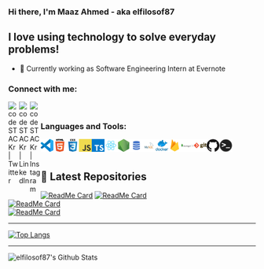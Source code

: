### Hi there, I'm Maaz Ahmed - aka elfilosof87

## I love using technology to solve everyday problems!
- 🔭 Currently working as Software Engineering Intern at Evernote

### Connect with me:


[<img align="left" alt="codeSTACKr | Twitter" width="22px" src="https://cdn.jsdelivr.net/npm/simple-icons@v3/icons/twitter.svg" />][twitter]
[<img align="left" alt="codeSTACKr | LinkedIn" width="22px" src="https://cdn.jsdelivr.net/npm/simple-icons@v3/icons/linkedin.svg" />][linkedin]
[<img align="left" alt="codeSTACKr | Instagram" width="22px" src="https://cdn.jsdelivr.net/npm/simple-icons@v3/icons/instagram.svg" />][instagram]

<br />

### Languages and Tools:

<img align="left" alt="Visual Studio Code" width="26px" src="https://raw.githubusercontent.com/github/explore/80688e429a7d4ef2fca1e82350fe8e3517d3494d/topics/visual-studio-code/visual-studio-code.png" />
<img align="left" alt="HTML5" width="26px" src="https://raw.githubusercontent.com/github/explore/80688e429a7d4ef2fca1e82350fe8e3517d3494d/topics/html/html.png" />
<img align="left" alt="CSS3" width="26px" src="https://raw.githubusercontent.com/github/explore/80688e429a7d4ef2fca1e82350fe8e3517d3494d/topics/css/css.png" />
<img align="left" alt="JavaScript" width="26px" src="https://raw.githubusercontent.com/github/explore/80688e429a7d4ef2fca1e82350fe8e3517d3494d/topics/javascript/javascript.png" />
<img align="left" alt="TypeScript" width="26px" src="https://raw.githubusercontent.com/github/explore/80688e429a7d4ef2fca1e82350fe8e3517d3494d/topics/typescript/typescript.png" />
<img align="left" alt="React" width="26px" src="https://raw.githubusercontent.com/github/explore/80688e429a7d4ef2fca1e82350fe8e3517d3494d/topics/react/react.png" />
<img align="left" alt="Node.js" width="26px" src="https://raw.githubusercontent.com/github/explore/80688e429a7d4ef2fca1e82350fe8e3517d3494d/topics/nodejs/nodejs.png" />
<img align="left" alt="SQL" width="26px" src="https://raw.githubusercontent.com/github/explore/80688e429a7d4ef2fca1e82350fe8e3517d3494d/topics/sql/sql.png" />
<img align="left" alt="MySQL" width="26px" src="https://raw.githubusercontent.com/github/explore/80688e429a7d4ef2fca1e82350fe8e3517d3494d/topics/mysql/mysql.png" />
<img align="left" alt="Docker" width="26px" src="https://raw.githubusercontent.com/github/explore/80688e429a7d4ef2fca1e82350fe8e3517d3494d/topics/docker/docker.png" />
<img align="left" alt="Firebase" width="26px" src="https://raw.githubusercontent.com/github/explore/80688e429a7d4ef2fca1e82350fe8e3517d3494d/topics/firebase/firebase.png" />
<img align="left" alt="MongoDB" width="26px" src="https://raw.githubusercontent.com/github/explore/80688e429a7d4ef2fca1e82350fe8e3517d3494d/topics/mongodb/mongodb.png" />
<img align="left" alt="Git" width="26px" src="https://raw.githubusercontent.com/github/explore/80688e429a7d4ef2fca1e82350fe8e3517d3494d/topics/git/git.png" />
<img align="left" alt="GitHub" width="26px" src="https://raw.githubusercontent.com/github/explore/78df643247d429f6cc873026c0622819ad797942/topics/github/github.png" />
<img align="left" alt="terminal" width="26px" src="https://raw.githubusercontent.com/github/explore/80688e429a7d4ef2fca1e82350fe8e3517d3494d/topics/terminal/terminal.png" />

<br />
<br />



## 📂 Latest Repositories
<!-- REPO:START -->
[![ReadMe Card](https://github-readme-stats.vercel.app/api/pin/?username=elfilosof87&repo=ArtNBuff)](https://github.com/elfilosof87/ArtNBuffArtNBuff)
[![ReadMe Card](https://github-readme-stats.vercel.app/api/pin/?username=elfilosof87&repo=GrievanceSystem2020)](https://github.com/elfilosof87/GrievanceSystem2020)
<br />
[![ReadMe Card](https://github-readme-stats.vercel.app/api/pin/?username=elfilosof87&repo=Restaurant-Database-Management-System)](https://github.com/elfilosof87/Restaurant-Database-Management-System)
<br />
[![ReadMe Card](https://github-readme-stats.vercel.app/api/pin/?username=elfilosof87&repo=Covid19-Track)](https://github.com/elfilosof87/Covid19-Track)

<!-- REPO:END -->


---
[![Top Langs](https://github-readme-stats.vercel.app/api/top-langs/?username=elfilosof87&layout=compact)](https://github.com/anuraghazra/github-readme-stats)
<br />

---
<!-- CARD:START -->
<img align="left" alt="elfilosof87's Github Stats" src="https://github-readme-stats.vercel.app/api?username=elfilosof87&show_icons=true&hide_border=true&count_private=true&theme=tokyonight" />
<br />
<!-- CARD:END -->



[twitter]: https://twitter.com/elfilosof87
[instagram]: https://www.instagram.com/elfilosof/
[linkedin]: https://www.linkedin.com/in/maazahmed87/
